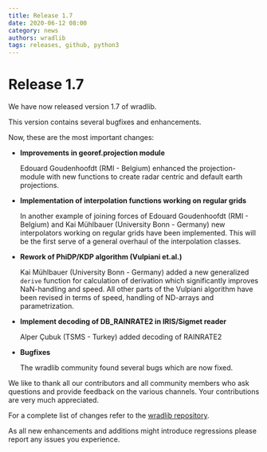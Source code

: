 ```yaml
---
title: Release 1.7
date: 2020-06-12 08:00
category: news
authors: wradlib
tags: releases, github, python3
---
```


# Release 1.7

We have now released version 1.7 of wradlib.

This version contains several bugfixes and enhancements.

Now, these are the most important changes:

- **Improvements in georef.projection module**
    
    Edouard Goudenhoofdt (RMI - Belgium) enhanced the projection-module with new functions to create radar centric and default earth projections.

- **Implementation of interpolation functions working on regular grids**

    In another example of joining forces of Edouard Goudenhoofdt (RMI - Belgium) and Kai Mühlbauer (University Bonn - Germany) new interpolators working on regular grids have been implemented.
    This will be the first serve of a general overhaul of the interpolation classes. 
    
- **Rework of PhiDP/KDP algorithm (Vulpiani et.al.)**
    
    Kai Mühlbauer (University Bonn - Germany) added a new generalized `derive` function for calculation of derivation which significantly improves NaN-handling and speed. All other parts of the Vulpiani algorithm have been revised in terms of speed, handling of ND-arrays and parametrization.
    
- **Implement decoding of DB_RAINRATE2 in IRIS/Sigmet reader**

    Alper Çubuk (TSMS - Turkey) added decoding of RAINRATE2  

- **Bugfixes**
    
    The wradlib community found several bugs which are now fixed.   

We like to thank all our contributors and all community members who ask questions and provide feedback on the various channels. Your contributions are very much appreciated. 

For a complete list of changes refer to the [wradlib repository](https://github.com/wradlib/wradlib/commits/main).

As all new enhancements and additions might introduce regressions please report any issues you experience.